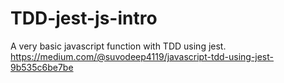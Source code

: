 # TDD-jest-js-intro
A very basic javascript function with TDD using jest.
https://medium.com/@suvodeep4119/javascript-tdd-using-jest-9b535c6be7be
